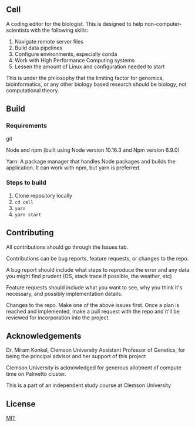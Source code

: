 ## Cell

A coding editor for the biologist. This is designed to help non-computer-scientists with the
following skills:

1.  Navigate remote server files
2.  Build data pipelines
3.  Configure environments, especially conda
4.  Work with High Performance Computing systems
5.  Lessen the amount of Linux and configuration needed to start

This is under the philosophy that the limiting factor for genomics, bioinformatics, or
any other biology based research should be biology, not computational theory.

## Build

### Requirements

git

Node and npm (built using Node version 10.16.3 and Npm version 6.9.0)

Yarn: A package manager that handles Node packages and builds the application. It can work with npm, but yarn is preferred.

### Steps to build

1.  Clone repository locally
2.  `cd cell`
3.  `yarn`
4.  `yarn start`

## Contributing

All contributions should go through the Issues tab.

Contributions can be bug reports, feature requests, or changes to the repo.

A bug report should include what steps to reproduce the error
and any data you might find prudent (OS, stack trace if possible, the weather, etc)

Feature requests should include what you want to see, why you think it's necessary, and possibly implementation details.

Changes to the repo. Make one of the above issues first. Once a plan is reached and implemented, make a pull request with the repo and it'll be reviewed for incorporation into the project.

## Acknowledgements

Dr. Miram Konkel, Clemson University Assistant Professor of Genetics, for being the principal
advisor and her support of this project

Clemson University is acknowledged for generous allotment of compute time on Palmetto cluster.

This is a part of an independent study course at Clemson University

## License

[MIT](https://github.com/joehal9000/cell/blob/master/LICENSE)
